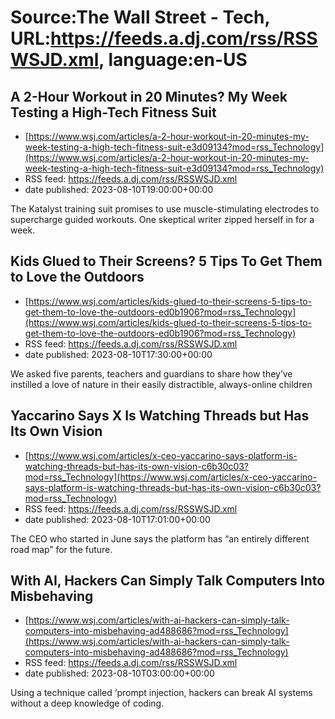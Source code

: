 # Source:The Wall Street - Tech, URL:https://feeds.a.dj.com/rss/RSSWSJD.xml, language:en-US

## A 2-Hour Workout in 20 Minutes? My Week Testing a High-Tech Fitness Suit
 - [https://www.wsj.com/articles/a-2-hour-workout-in-20-minutes-my-week-testing-a-high-tech-fitness-suit-e3d09134?mod=rss_Technology](https://www.wsj.com/articles/a-2-hour-workout-in-20-minutes-my-week-testing-a-high-tech-fitness-suit-e3d09134?mod=rss_Technology)
 - RSS feed: https://feeds.a.dj.com/rss/RSSWSJD.xml
 - date published: 2023-08-10T19:00:00+00:00

The Katalyst training suit promises to use muscle-stimulating electrodes to supercharge guided workouts. One skeptical writer zipped herself in for a week.

## Kids Glued to Their Screens? 5 Tips To Get Them to Love the Outdoors
 - [https://www.wsj.com/articles/kids-glued-to-their-screens-5-tips-to-get-them-to-love-the-outdoors-ed0b1906?mod=rss_Technology](https://www.wsj.com/articles/kids-glued-to-their-screens-5-tips-to-get-them-to-love-the-outdoors-ed0b1906?mod=rss_Technology)
 - RSS feed: https://feeds.a.dj.com/rss/RSSWSJD.xml
 - date published: 2023-08-10T17:30:00+00:00

We asked five parents, teachers and guardians to share how they’ve instilled a love of nature in their easily distractible, always-online children

## Yaccarino Says X Is Watching Threads but Has Its Own Vision
 - [https://www.wsj.com/articles/x-ceo-yaccarino-says-platform-is-watching-threads-but-has-its-own-vision-c6b30c03?mod=rss_Technology](https://www.wsj.com/articles/x-ceo-yaccarino-says-platform-is-watching-threads-but-has-its-own-vision-c6b30c03?mod=rss_Technology)
 - RSS feed: https://feeds.a.dj.com/rss/RSSWSJD.xml
 - date published: 2023-08-10T17:01:00+00:00

The CEO who started in June says the platform has “an entirely different road map” for the future.

## With AI, Hackers Can Simply Talk Computers Into Misbehaving
 - [https://www.wsj.com/articles/with-ai-hackers-can-simply-talk-computers-into-misbehaving-ad488686?mod=rss_Technology](https://www.wsj.com/articles/with-ai-hackers-can-simply-talk-computers-into-misbehaving-ad488686?mod=rss_Technology)
 - RSS feed: https://feeds.a.dj.com/rss/RSSWSJD.xml
 - date published: 2023-08-10T03:00:00+00:00

Using a technique called ‘prompt injection, hackers can break AI systems without a deep knowledge of coding.

